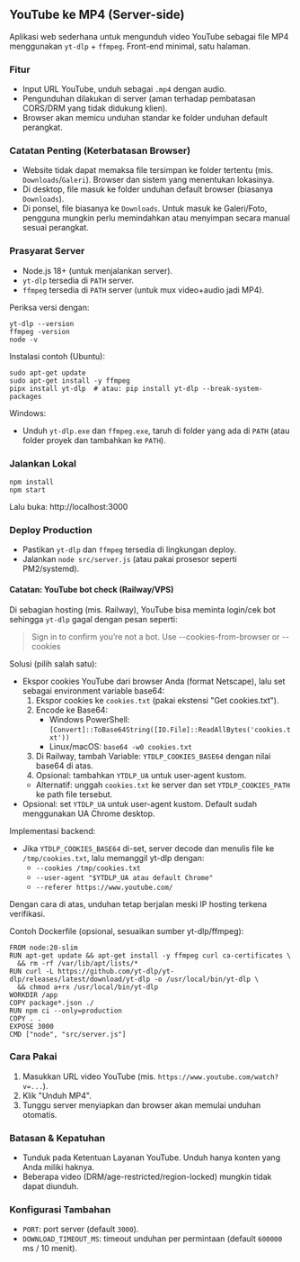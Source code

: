 ## YouTube ke MP4 (Server-side)

Aplikasi web sederhana untuk mengunduh video YouTube sebagai file MP4 menggunakan `yt-dlp` + `ffmpeg`. Front-end minimal, satu halaman.

### Fitur

- Input URL YouTube, unduh sebagai `.mp4` dengan audio.
- Pengunduhan dilakukan di server (aman terhadap pembatasan CORS/DRM yang tidak didukung klien).
- Browser akan memicu unduhan standar ke folder unduhan default perangkat.

### Catatan Penting (Keterbatasan Browser)

- Website tidak dapat memaksa file tersimpan ke folder tertentu (mis. `Downloads`/`Galeri`). Browser dan sistem yang menentukan lokasinya.
- Di desktop, file masuk ke folder unduhan default browser (biasanya `Downloads`).
- Di ponsel, file biasanya ke `Downloads`. Untuk masuk ke Galeri/Foto, pengguna mungkin perlu memindahkan atau menyimpan secara manual sesuai perangkat.

### Prasyarat Server

- Node.js 18+ (untuk menjalankan server).
- `yt-dlp` tersedia di `PATH` server.
- `ffmpeg` tersedia di `PATH` server (untuk mux video+audio jadi MP4).

Periksa versi dengan:

```
yt-dlp --version
ffmpeg -version
node -v
```

Instalasi contoh (Ubuntu):

```
sudo apt-get update
sudo apt-get install -y ffmpeg
pipx install yt-dlp  # atau: pip install yt-dlp --break-system-packages
```

Windows:

- Unduh `yt-dlp.exe` dan `ffmpeg.exe`, taruh di folder yang ada di `PATH` (atau folder proyek dan tambahkan ke `PATH`).

### Jalankan Lokal

```
npm install
npm start
```

Lalu buka: http://localhost:3000

### Deploy Production

- Pastikan `yt-dlp` dan `ffmpeg` tersedia di lingkungan deploy.
- Jalankan `node src/server.js` (atau pakai prosesor seperti PM2/systemd).

#### Catatan: YouTube bot check (Railway/VPS)

Di sebagian hosting (mis. Railway), YouTube bisa meminta login/cek bot sehingga `yt-dlp` gagal dengan pesan seperti:

> Sign in to confirm you’re not a bot. Use --cookies-from-browser or --cookies

Solusi (pilih salah satu):

- Ekspor cookies YouTube dari browser Anda (format Netscape), lalu set sebagai environment variable base64:
  1. Ekspor cookies ke `cookies.txt` (pakai ekstensi "Get cookies.txt").
  2. Encode ke Base64:
     - Windows PowerShell: `[Convert]::ToBase64String([IO.File]::ReadAllBytes('cookies.txt'))`
     - Linux/macOS: `base64 -w0 cookies.txt`
  3. Di Railway, tambah Variable: `YTDLP_COOKIES_BASE64` dengan nilai base64 di atas.
  4. Opsional: tambahkan `YTDLP_UA` untuk user-agent kustom.
  - Alternatif: unggah `cookies.txt` ke server dan set `YTDLP_COOKIES_PATH` ke path file tersebut.
- Opsional: set `YTDLP_UA` untuk user-agent kustom. Default sudah menggunakan UA Chrome desktop.

Implementasi backend:

- Jika `YTDLP_COOKIES_BASE64` di-set, server decode dan menulis file ke `/tmp/cookies.txt`, lalu memanggil yt-dlp dengan:
  - `--cookies /tmp/cookies.txt`
  - `--user-agent "$YTDLP_UA atau default Chrome"`
  - `--referer https://www.youtube.com/`

Dengan cara di atas, unduhan tetap berjalan meski IP hosting terkena verifikasi.

Contoh Dockerfile (opsional, sesuaikan sumber yt-dlp/ffmpeg):

```
FROM node:20-slim
RUN apt-get update && apt-get install -y ffmpeg curl ca-certificates \
  && rm -rf /var/lib/apt/lists/*
RUN curl -L https://github.com/yt-dlp/yt-dlp/releases/latest/download/yt-dlp -o /usr/local/bin/yt-dlp \
  && chmod a+rx /usr/local/bin/yt-dlp
WORKDIR /app
COPY package*.json ./
RUN npm ci --only=production
COPY . .
EXPOSE 3000
CMD ["node", "src/server.js"]
```

### Cara Pakai

1. Masukkan URL video YouTube (mis. `https://www.youtube.com/watch?v=...`).
2. Klik "Unduh MP4".
3. Tunggu server menyiapkan dan browser akan memulai unduhan otomatis.

### Batasan & Kepatuhan

- Tunduk pada Ketentuan Layanan YouTube. Unduh hanya konten yang Anda miliki haknya.
- Beberapa video (DRM/age-restricted/region-locked) mungkin tidak dapat diunduh.

### Konfigurasi Tambahan

- `PORT`: port server (default `3000`).
- `DOWNLOAD_TIMEOUT_MS`: timeout unduhan per permintaan (default `600000` ms / 10 menit).
